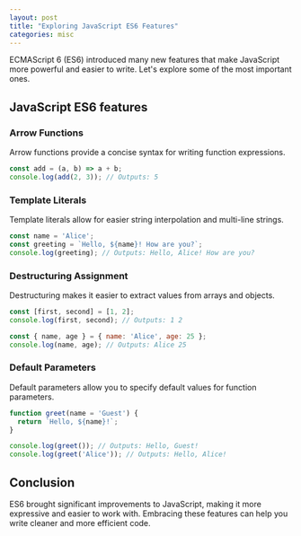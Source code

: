 ```yaml
---
layout: post
title: "Exploring JavaScript ES6 Features"
categories: misc
---
```

ECMAScript 6 (ES6) introduced many new features that make JavaScript more powerful and easier to write. Let's explore some of the most important ones.
## JavaScript ES6 features

### Arrow Functions

Arrow functions provide a concise syntax for writing function expressions.

```javascript
const add = (a, b) => a + b;
console.log(add(2, 3)); // Outputs: 5
```
### Template Literals
Template literals allow for easier string interpolation and multi-line strings.

```javascript
const name = 'Alice';
const greeting = `Hello, ${name}! How are you?`;
console.log(greeting); // Outputs: Hello, Alice! How are you?
```
### Destructuring Assignment
Destructuring makes it easier to extract values from arrays and objects.

```javascript
const [first, second] = [1, 2];
console.log(first, second); // Outputs: 1 2

const { name, age } = { name: 'Alice', age: 25 };
console.log(name, age); // Outputs: Alice 25
```

### Default Parameters
Default parameters allow you to specify default values for function parameters.
```javascript
function greet(name = 'Guest') {
  return `Hello, ${name}!`;
}

console.log(greet()); // Outputs: Hello, Guest!
console.log(greet('Alice')); // Outputs: Hello, Alice!
```
## Conclusion
ES6 brought significant improvements to JavaScript, making it more expressive and easier to work with. Embracing these features can help you write cleaner and more efficient code.